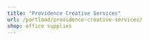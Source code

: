 ```yaml
---
title: "Providence Creative Services"
url: /portland/providence-creative-services/
shop: office supplies
---
```

